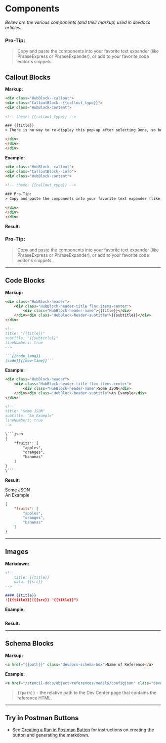 # Components

*Below are the various components (and their markup) used in devdocs articles.*


<div class="HubBlock--callout">
<div class="CalloutBlock--info">
<div class="HubBlock-content">
    
<!-- theme: {{callout_type}} -->

### Pro-Tip:
> Copy and paste the components into your favorite text expander (like PhraseExpress or PhraseExpander), or add to your favorite code editor's snippets.

</div>
</div>
</div>

## Callout Blocks

**Markup:**

```html
<div class="HubBlock--callout">
<div class="CalloutBlock--{{callout_type}}">
<div class="HubBlock-content">
    
<!-- theme: {{callout_type}} -->

### {{title}}
> There is no way to re-display this pop-up after selecting Done, so be sure to securely store the credentials before leaving this screen.

</div>
</div>
</div>
```

**Example:**

```html
<div class="HubBlock--callout">
<div class="CalloutBlock--info">
<div class="HubBlock-content">
    
<!-- theme: {{callout_type}} -->

### Pro-Tip:
> Copy and paste the components into your favorite text expander (like PhraseExpress or PhraseExpander), or add to your favorite code editor's snippets.

</div>
</div>
</div>
```

**Result:**

<div class="HubBlock--callout">
<div class="CalloutBlock--info">
<div class="HubBlock-content">
    
<!-- theme: {{callout_type}} -->

### Pro-Tip:
> Copy and paste the components into your favorite text expander (like PhraseExpress or PhraseExpander), or add to your favorite code editor's snippets.

</div>
</div>
</div>

---

## Code Blocks

**Markup:**

```markdown
<div class="HubBlock-header">
    <div class="HubBlock-header-title flex items-center">
        <div class="HubBlock-header-name">{{title}}</div>
    </div><div class="HubBlock-header-subtitle">{{subtitle}}</div>
</div>

<!--
title: "{{title}}"
subtitle: "{{subtitle}}"
lineNumbers: true
-->

```{{code_lang}}
{code}}{{new-line}}```
```

**Example:**

```html
<div class="HubBlock-header">
    <div class="HubBlock-header-title flex items-center">
        <div class="HubBlock-header-name">Some JSON</div>
    </div><div class="HubBlock-header-subtitle">An Example</div>
</div>

<!--
title: "Some JSON"
subtitle: "An Example"
lineNumbers: true
-->

\```json
{
    "fruits": [
        "apples",
        "oranges",
        "bananas"
    ]
}
\```
```

**Result:**

<div class="HubBlock-header">
    <div class="HubBlock-header-title flex items-center">
        <div class="HubBlock-header-name">Some JSON</div>
    </div><div class="HubBlock-header-subtitle">An Example</div>
</div>

<!--
title: "Some JSON"
subtitle: "An Example"
lineNumbers: true
-->

```json
{
    "fruits": [
        "apples",
        "oranges",
        "bananas"
    ]
}
```

---

## Images

**Markdown:**

```markdown
<!--
    title: {{title}}
    data: {{src}}
-->

#### {{title}}
![{{title}}]({{src}} "{{title}}")
```

**Example:**

```html
```

**Result:**

---

## Schema Blocks

**Markup:**
```html
<a href="{{path}}" class="devdocs-schema-box">Name of Reference</a>
```

**Example:**
```html
<a href="/stencil-docs/object-references/models/configjson" class="devdocs-schema-box">Config.json Object Reference</a>
```

> `{{path}}` - the relative path to the Dev Center page that contains the reference HTML.  

---

## Try in Postman Buttons

* See [Creating a Run in Postman Button](https://learning.getpostman.com/docs/postman_for_publishers/run_button/creating_run_button/) for instructions on creating the button and generating the markdown.